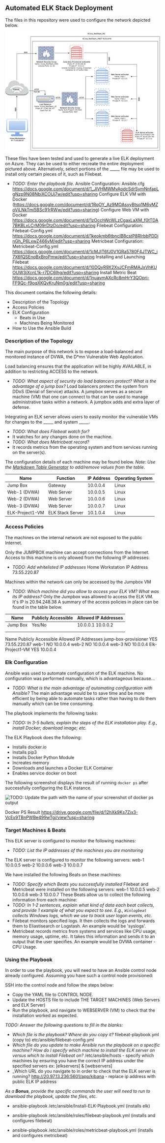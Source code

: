 ## Automated ELK Stack Deployment

The files in this repository were used to configure the network depicted below.

![Project 1: Network Diagram](Diagram/Network-Topology-1.png)

These files have been tested and used to generate a live ELK deployment on Azure. They can be used to either recreate the entire deployment pictured above. Alternatively, select portions of the _____ file may be used to install only certain pieces of it, such as Filebeat.

  - _TODO: Enter the playbook file._
Ansible Configuration: Ansible.cfg
https://docs.google.com/document/d/1_JlVHMWMvApdcSdrSymNnfapLgNzp9N08NbiXCOUj7w/edit?usp=sharing
Configure ELK VM with Docker
(https://docs.google.com/document/d/1RqOY_Az9MOAsyyBtsq1M6vMZoVjLNkTmi5BSc91rRWw/edit?usp=sharing)
Configure Web VM with Docker
https://docs.google.com/document/d/1zOcchWcWLzCgaxLaXM_f0tTDA7BKBLxLCrM09rDtzDo/edit?usp=sharing
Filebeat Configuration: Filebeat-Config.yml
https://docs.google.com/document/d/1keokmb6tbncIB8cstP8RIrbbPDDjnGh_P6LxwZ466yM/edit?usp=sharing
Metricbeat Configuration: Metricbeat-Config.yml
https://docs.google.com/document/d/1cMJIT6fJ0V1GRa5780F4JTWC_i7X6fQSEnqBxBroPmw/edit?usp=sharing
Installing and Launching Filebeat
https://docs.google.com/document/d/10DQyR9X2XvJCFmRMAJxVhKUOUW3iXcnL1k-r7DC6Ihg/edit?usp=sharing
Install Metric Beat
https://docs.google.com/document/d/1nuavmAXcRc8mHrY3QOpri-FF9Qc-f9oqXKQvKruNm0g/edit?usp=sharing

This document contains the following details:
- Description of the Topology
- Access Policies
- ELK Configuration
  - Beats in Use
  - Machines Being Monitored
- How to Use the Ansible Build


### Description of the Topology

The main purpose of this network is to expose a load-balanced and monitored instance of DVWA, the D*mn Vulnerable Web Application.

Load balancing ensures that the application will be highly AVAILABLE, in addition to restricting ACCESS to the network.
- _TODO: What aspect of security do load balancers protect? What is the advantage of a jump box?_
Load balancers protect the system from DDoS (Denial of Service) attacks. A jumpbox serves as a secure machine (VM) that one can connect to that can be used to manage administrative tasks within a network. A jumpbox adds and extra layer of defense.  

Integrating an ELK server allows users to easily monitor the vulnerable VMs for changes to the _____ and system _____.
- _TODO: What does Filebeat watch for?_ 
- It watches for any changes done on the machine.
- _TODO: What does Metricbeat record?_
- It records metrics from the operating system and from services running on the server(s).

The configuration details of each machine may be found below.
_Note: Use the [Markdown Table Generator](http://www.tablesgenerator.com/markdown_tables) to add/remove values from the table_.

| Name     | Function | IP Address | Operating System |
|----------|----------|------------|------------------|
| Jump Box | Gateway  | 10.0.0.4   | Linux            |
| Web-1 (DVWA)       |    Web Server      |     10.0.0.5       |        Linux          |
| Web-2 (DVWA)         |    Web Server      |     10.0.0.6       |        Linux          |
| Web-3 (DVWA)        |    Web Server      |     10.0.0.7       |        Linux          |  
| ELK-Project1-VM      |    ELK Stack Server     |   10.1.0.4     |        Linux          |        

### Access Policies

The machines on the internal network are not exposed to the public Internet. 

Only the JUMPBOX machine can accept connections from the Internet. Access to this machine is only allowed from the following IP addresses:
- _TODO: Add whitelisted IP addresses_
Home Workstation IP Address 73.55.220.87

Machines within the network can only be accessed by the Jumpbox VM
- _TODO: Which machine did you allow to access your ELK VM? What was its IP address?_
Only the Jumpbox was allowed to access the ELK VM. It's IP is 20.94.248.38 
A summary of the access policies in place can be found in the table below.

| Name     | Publicly Accessible | Allowed IP Addresses |
|----------|---------------------|----------------------|
| Jump Box | Yes/No              | 10.0.0.1 10.0.0.2    |
|          |                     |                      |
|          |                     |                      |

Name	Publicly Accessible	Allowed IP Addresses
jump-box-provisioner	YES	73.55.220.87
web-1	NO	10.0.0.4
web-2	NO	10.0.0.4
web-3	NO	10.0.0.4
Elk-Project1-VM	YES	10.0.0.4


### Elk Configuration

Ansible was used to automate configuration of the ELK machine. No configuration was performed manually, which is advantageous because...
- _TODO: What is the main advantage of automating configuration with Ansible?_
The main advantage would be to save time and be more efficient by being able to automate tasks rather than having to do them manually which can be time consuming. 

The playbook implements the following tasks:
- _TODO: In 3-5 bullets, explain the steps of the ELK installation play. E.g., install Docker; download image; etc._

The ELK Playbook does the following:
- Installs docker.io
 - Installs pip3
 - Installs Docker Python Module
- Increates memory
- Downloads and launches a Docker ELK Container
- Enables service docker on boot


The following screenshot displays the result of running `docker ps` after successfully configuring the ELK instance.

![TODO: Update the path with the name of your screenshot of docker ps output](Images/docker_ps_output.png)

Docker PS Result
https://drive.google.com/file/d/12hXk9Ks7Zjx3-VcEx9TBnPWBe499wTgj/view?usp=sharing

### Target Machines & Beats
This ELK server is configured to monitor the following machines:
- _TODO: List the IP addresses of the machines you are monitoring_

The ELK server is configured to monitor the following servers:
web-1 10.0.0.5
web-2 10.0.0.6
web-3 10.0.0.7 				
				
				
We have installed the following Beats on these machines:
- _TODO: Specify which Beats you successfully installed_
Filebeat and Metricbeat were installed on the following servers:
web-1 10.0.0.5
web-2 10.0.0.6
web-3 10.0.0.7
These Beats allow us to collect the following information from each machine:
- _TODO: In 1-2 sentences, explain what kind of data each beat collects, and provide 1 example of what you expect to see. E.g., `Winlogbeat` collects Windows logs, which we use to track user logon events, etc._
- Filebeat monitors specified logs. It then collects the logs and forwards them to Eliastisearch or Logstash. An example would be 'syslogs'.
- Metricbeat records metrics from systems and services like CPU usage, memory usage, uptime, etc. It takes this information and sends it to an output that the user specifies. An example would be DVWA container - CPU Usage.
 
### Using the Playbook
In order to use the playbook, you will need to have an Ansible control node already configured. Assuming you have such a control node provisioned: 

SSH into the control node and follow the steps below:
- Copy the YAML file to CONTROL NODE.
- Update the HOSTS file to include THE TARGET MACHINES (Web Servers and ELK Server)
- Run the playbook, and navigate to WEBSERVER (VM) to check that the installation worked as expected.

_TODO: Answer the following questions to fill in the blanks:_
- _Which file is the playbook? Where do you copy it?_
filebeat-playbook.yml (copy to) etc/ansible/filebeat-config.yml
- _Which file do you update to make Ansible run the playbook on a specific machine? How do I specify which machine to install the ELK server on versus which to install Filebeat on?_
/etc/ansible/hosts - specify which machines by ensuring you have the correct IP address under the specified servers ex: [elkservers] & [webservers]
- _Which URL do you navigate to in order to check that the ELK server is running?
http://20.97.13.236:5601/app/kibana - replace ip address with public ELK IP address

_As a **Bonus**, provide the specific commands the user will need to run to download the playbook, update the files, etc._

- ansible-playbook /etc/ansible/Install-ELK-Playbook.yml
(installs elk)

- ansible-playbook /etc/ansible/roles/filebeat-playbook.yml
(installs and configures filebeat)

- ansible-playbook /etc/ansible/roles/metricbeat-playbook.yml
(installs and configures metricbeat)
